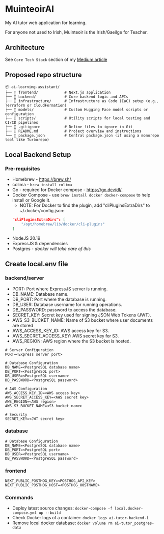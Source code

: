# MuinteoirAI
My AI tutor web application for learning.

For anyone not used to Irish, Muinteoir is the Irish/Gaeilge for Teacher.

## Architecture
See `Core Tech Stack` section of my [Medium article](https://medium.com/@conorSmyth13/building-my-own-ai-personal-learning-assistant-7bbe74915b3e)

## Proposed repo structure
```plaintext
📦 ai-learning-assistant/
├── 📁 frontend/            # Next.js application
├── 📁 backend/             # Core backend logic and APIs
├── 📁 infrastructure/      # Infrastructure as Code (IaC) setup (e.g., Terraform or CloudFormation)
├── 📁 models/              # Custom Hugging Face model scripts or configuration
├── 📁 scripts/             # Utility scripts for local testing and CI/CD pipelines
├── 📄 .gitignore           # Define files to ignore in Git
├── 📄 README.md            # Project overview and instructions
└── 📄 package.json         # Central package.json (if using a monorepo tool like Turborepo)
```

## Local Backend Setup
### Pre-requisites
* Homebrew - https://brew.sh/
* colima - `brew install colima`
* Go - required for Docker compose - https://go.dev/dl/.
* Docker Compose - use `brew install docker docker-compose` to help  install or Google it.
    * NOTE: For Docker to find the plugin, add "cliPluginsExtraDirs" to ~/.docker/config.json:
    ```json
    "cliPluginsExtraDirs": [
        "/opt/homebrew/lib/docker/cli-plugins"
    ]
    ```
* NodeJS 20.19
* ExpressJS & dependencies
* Postgres - _docker will take care of this_

## Create local.env file
### backend/server
* PORT: Port where ExpressJS server is running.
* DB_NAME: Database name.
* DB_PORT: Port where the database is running.
* DB_USER: Database username for running operations.
* DB_PASSWORD: password to access the database.
* SECRET_KEY: Secret key used for signing JSON Web Tokens (JWT).
* AWS_S3_BUCKET_NAME: Name of S3 bucket where user documents are stored
* AWS_ACCESS_KEY_ID: AWS access key for S3.
* AWS_SECRET_ACCESS_KEY: AWS secret key for S3.
* AWS_REGION: AWS region where the S3 bucket is hosted.

```
# Server Configuration
PORT=<Express server port>

# Database Configuration
DB_NAME=<PostgreSQL database name>
DB_PORT=<PostgreSQL port>
DB_USER=<PostgreSQL username>
DB_PASSWORD=<PostgreSQL password>

# AWS Configuration
AWS_ACCESS_KEY_ID=<AWS access key>
AWS_SECRET_ACCESS_KEY=<AWS secret key>
AWS_REGION=<AWS region>
AWS_S3_BUCKET_NAME=<S3 bucket name>

# Security
SECRET_KEY=<JWT secret key>
```

### database
```
# Database Configuration
DB_NAME=<PostgreSQL database name>
DB_PORT=<PostgreSQL port>
DB_USER=<PostgreSQL username>
DB_PASSWORD=<PostgreSQL password>
```

### frontend
```
NEXT_PUBLIC_POSTHOG_KEY=<POSTHOG_API_KEY>
NEXT_PUBLIC_POSTHOG_HOST=<POSTHOG_HOSTNAME>
```

### Commands
* Deploy latest source changes:  `docker-compose -f local.docker-compose.yml up --build`
* Check Docker logs of a container: `docker logs ai-tutor-backend-1`
* Remove local docker database: `docker volume rm ai-tutor_postgres-data`
